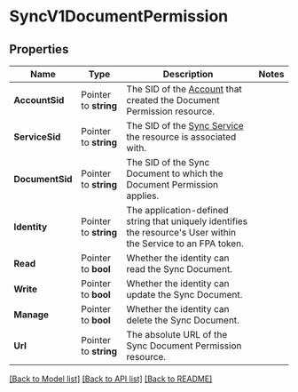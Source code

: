 # SyncV1DocumentPermission

## Properties

Name | Type | Description | Notes
------------ | ------------- | ------------- | -------------
**AccountSid** | Pointer to **string** | The SID of the [Account](https://www.twilio.com/docs/iam/api/account) that created the Document Permission resource. |
**ServiceSid** | Pointer to **string** | The SID of the [Sync Service](https://www.twilio.com/docs/sync/api/service) the resource is associated with. |
**DocumentSid** | Pointer to **string** | The SID of the Sync Document to which the Document Permission applies. |
**Identity** | Pointer to **string** | The application-defined string that uniquely identifies the resource's User within the Service to an FPA token. |
**Read** | Pointer to **bool** | Whether the identity can read the Sync Document. |
**Write** | Pointer to **bool** | Whether the identity can update the Sync Document. |
**Manage** | Pointer to **bool** | Whether the identity can delete the Sync Document. |
**Url** | Pointer to **string** | The absolute URL of the Sync Document Permission resource. |

[[Back to Model list]](../README.md#documentation-for-models) [[Back to API list]](../README.md#documentation-for-api-endpoints) [[Back to README]](../README.md)


